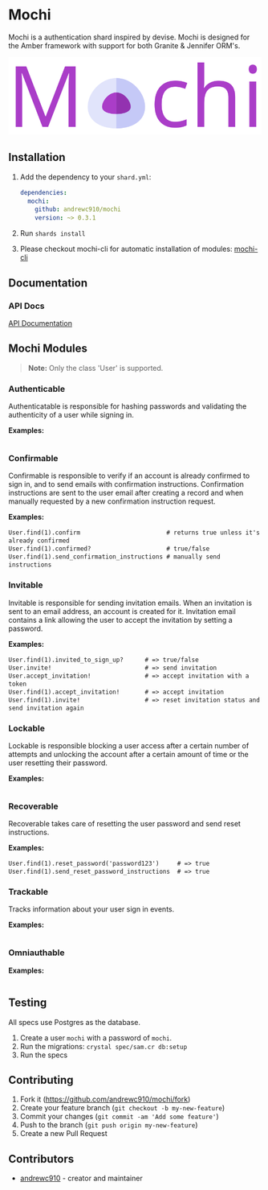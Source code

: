 # Mochi

Mochi is a authentication shard inspired by devise. Mochi is designed for the Amber framework with support for both Granite & Jennifer ORM's.

<p align="center">
  <img src="./logo.svg" width="800">
</p>

## Installation

1. Add the dependency to your `shard.yml`:  

   ```yaml
   dependencies:
     mochi:
       github: andrewc910/mochi
       version: ~> 0.3.1
   ```

2. Run `shards install`  

3. Please checkout mochi-cli for automatic installation of modules:
[mochi-cli](https://github.com/andrewc910/mochi-cli)

## Documentation

### API Docs
[API Documentation](https://andrewc910.github.io/mochi/)

## Mochi Modules

> **Note:** Only the class 'User' is supported.

### Authenticable

Authenticatable is responsible for hashing passwords and validating the authenticity of a user while signing in.

**Examples:**

```crystal
```

### Confirmable

Confirmable is responsible to verify if an account is already confirmed to sign in, and to send emails with confirmation instructions. Confirmation instructions are sent to the user email after creating a record and when manually requested by a new confirmation instruction request.

**Examples:**

```crystal
User.find(1).confirm                        # returns true unless it's already confirmed
User.find(1).confirmed?                     # true/false
User.find(1).send_confirmation_instructions # manually send instructions
```

### Invitable

Invitable is responsible for sending invitation emails. When an invitation is sent to an email address, an account is created for it. Invitation email contains a link allowing the user to accept the invitation by setting a password.

**Examples:**

```crystal
User.find(1).invited_to_sign_up?      # => true/false
User.invite!                          # => send invitation
User.accept_invitation!               # => accept invitation with a token
User.find(1).accept_invitation!       # => accept invitation
User.find(1).invite!                  # => reset invitation status and send invitation again
```

### Lockable

Lockable is responsible blocking a user access after a certain number of attempts and unlocking the account after a certain amount of time or the user resetting their password.

**Examples:**

```crystal
```

### Recoverable

Recoverable takes care of resetting the user password and send reset instructions.

**Examples:**

```crystal
User.find(1).reset_password('password123')     # => true
User.find(1).send_reset_password_instructions  # => true
```

### Trackable

Tracks information about your user sign in events.

**Examples:**

```crystal
```


### Omniauthable



**Examples:**

```crystal
```

## Testing

All specs use Postgres as the database.

1. Create a user `mochi` with a password of `mochi`.
2. Run the migrations: `crystal spec/sam.cr db:setup`
3. Run the specs

## Contributing

1. Fork it (<https://github.com/andrewc910/mochi/fork>)
2. Create your feature branch (`git checkout -b my-new-feature`)
3. Commit your changes (`git commit -am 'Add some feature'`)
4. Push to the branch (`git push origin my-new-feature`)
5. Create a new Pull Request

## Contributors

- [andrewc910](https://github.com/andrewc910) - creator and maintainer